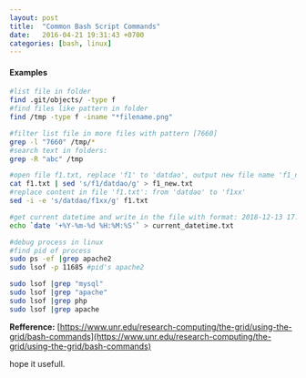 ```yaml
---
layout: post
title:  "Common Bash Script Commands"
date:   2016-04-21 19:31:43 +0700
categories: [bash, linux]
---
```


#### Examples

```bash
#list file in folder
find .git/objects/ -type f
#find files like pattern in folder
find /tmp -type f -iname "*filename.png"

#filter list file in more files with pattern [7660]
grep -l "7660" /tmp/*
#search text in folders:   
grep -R "abc" /tmp

#open file f1.txt, replace 'f1' to 'datdao', output new file name 'f1_new.txt'
cat f1.txt | sed 's/f1/datdao/g' > f1_new.txt
#replace content in file 'f1.txt': from 'datdao' to 'f1xx'
sed -i -e 's/datdao/f1xx/g' f1.txt

#get current datetime and write in the file with format: 2018-12-13 17:02:19
echo `date '+%Y-%m-%d %H:%M:%S'` > current_datetime.txt

#debug process in linux
#find pid of process
sudo ps -ef |grep apache2
sudo lsof -p 11685 #pid's apache2

sudo lsof |grep "mysql"
sudo lsof |grep "apache"
sudo lsof |grep php
sudo lsof |grep apache
```

**Refference:** [https://www.unr.edu/research-computing/the-grid/using-the-grid/bash-commands](https://www.unr.edu/research-computing/the-grid/using-the-grid/bash-commands)

hope it usefull.
